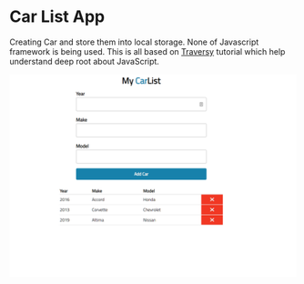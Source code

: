 # Car List App

Creating Car and store them into local storage. None of Javascript framework is being used.  This is all based on [Traversy](https://www.youtube.com/watch?v=JaMCxVWtW58&lc=z234ibvrrsm0xlt0hacdp4325auuzpyklsui04dr12pw03c010c.1545680389488642) tutorial which help understand deep root about JavaScript. 


![screenshot](screenshot.png)